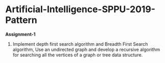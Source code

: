 # Artificial-Intelligence-SPPU-2019-Pattern

**Assignment-1**

1. Implement depth first search algorithm and Breadth First Search algorithm, Use an undirected
graph and develop a recursive algorithm for searching all the vertices of a graph or tree data
structure.
